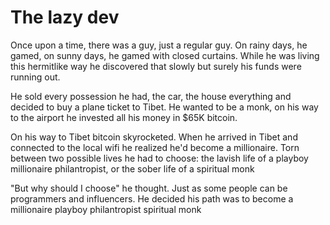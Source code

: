 # The lazy dev

Once upon a time, there was a guy, just a regular guy.
On rainy days, he gamed, on sunny days, he gamed with closed curtains.
While he was living this hermitlike way he discovered that slowly but surely his funds were running out.


He sold every possession he had, the car, the house everything and decided to buy a plane ticket to Tibet. He wanted to be a monk, on his way to the airport he invested all his money in $65K bitcoin. 

On his way to Tibet bitcoin skyrocketed.
When he arrived in Tibet and connected to the local wifi he realized he'd become a millionaire.
Torn between two possible lives he had to choose: the lavish life of a playboy millionaire philantropist, or the sober life of  a spiritual monk

"But why should I choose" he thought.
Just as some people can be programmers and influencers.
He decided his path was to become a millionaire playboy philantropist spiritual monk

